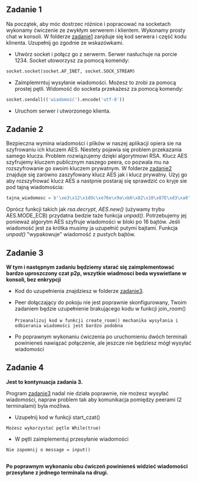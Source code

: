 ## Zadanie 1
Na początek, aby móc dostrzec różnice i popracować na socketach wykonamy ćwiczenie ze zwykłym serwerem i klientem. Wykonamy prosty chat w konsoli.
W folderze [zadanie1](zadanie1) zanjduje się kod serwera i część kodu klinenta. Uzupełnij go zgodnie ze wskazówkami.
- Utwórz socket i połącz go z serwerm. Serwer nasłuchuje na porcie 1234. Socket utoworzysz za pomocą komendy: 
```python
socket.socket(socket.AF_INET, socket.SOCK_STREAM)
```
- Zaimplemrntuj wysyłanie wiadomości. Możesz to zrobi za pomocą prostej pętli. Widomość do socketa przekażesz za pomocą komendy:
```python
socket.sendall(('wiadomość').encode('utf-8'))
```
- Uruchom serwer i utworzonego klienta.
## Zadanie 2
Bezpieczna wymina wiadomości i plików w naszej aplikacji opiera sie na szyfrowaniu ich kluczem AES. Niestety pojawia się problem przekazania samego klucza. Problem rozwiązujemy dzięki algorytmowi RSA. Klucz AES szyfrujemy kluczem publicznym naszego peera, co pozwala mu na rozszyfrowanie go swoim kluczem prywatnym. W folderze [zadanie2](zadanie2) znajduje się zarówno zaszyfowany klucz AES jak i klucz prywatny. Użyj go aby rozszyfrować klucz AES a nastpnie postaraj się sprawdzić co kryje sie pod tajną wiadomościa: 
```python
tajna_wiadomosc = b'\xe3\x12\x1dOc\xe76e\x9a\xb6\x82\x10\x87E\xd3\xa8'
```
Oprócz funkcji takich jak *rsa.decrypt*, *AES.new()* (używamy trybu AES.MODE_ECB) przydatna bedzie taże funkcja *unpad()*. Potrzebujemy jej ponieważ algorytm AES szyfruje wiadomości w bloki po 16 bajtów. Jeśli wiadomość jest za krótka musimy ja uzupełnić putymi bajtami. Funkcja *unpad()* "wypakowuje" wiadomość z pustych bajtów.  

## Zadanie 3
**W tym i następnym zadaniu będziemy starać się zaimplementować bardzo uproszczony czat p2p, wszytkie wiadmosci beda wyswietlane w konsoli, bez enkrypcji**

- Kod do uzupełnienia znajdziesz w folderze [zadanie3](zadanie3).
- Peer dołączający do pokoju nie jest poprawnie skonfigurowany, Twoim zadaniem będzie uzupełnienie brakującego kodu w funkcji join_room()\
\
``Przeanalizuj kod w funkcji create_room() mechanika wysyłania i odbierania wiadomości jest bardzo podobna``

- Po poprawnym wykonaniu ćwiczenia po uruchomieniu dwóch terminali powinieneś nawiązać połączenie, ale jeszcze nie będziesz mógł wysyłać wiadomości 
## Zadanie 4
**Jest to kontynuacja zadania 3.**

Program [zadanie3](zadanie3) nadal nie działa poprawnie, nie możesz wysyłać wiadomości,
napraw problem tak aby komunikacja pomiędzy peerami (2 terminalami) byla możliwa.
- Uzupełnij kod w funkcji start_czat()

```Możesz wykorzystać pętle While(true)```

- W pętli zaimplementuj przesyłanie wiadomości
  
```Nie zapomnij o message = input()```
##
**Po poprawnym wykonaniu obu ćwiczeń powinieneś widzieć wiadomości przesyłane z jednego terminala na drugi.**




